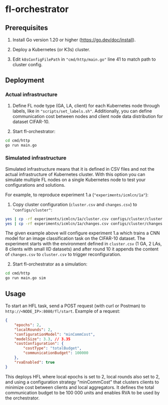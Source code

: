 # fl-orchestrator

## Prerequisites

1. Install Go version 1.20 or higher (https://go.dev/doc/install).

2. Deploy a Kubernetes (or K3s) cluster.

3. Edit `k8sConfigFilePath` in `"cmd/http/main.go"` line 41 to match path to cluster config.

## Deployment

### Actual infrastructure

1. Define FL node type (GA, LA, client) for each Kubernetes node through labels, like in `"scripts/set_labels.sh"`. Additionally, you can define communication cost between nodes and client node data distribution for dataset CIFAR-10.

2. Start fl-orchestrator:

```bash
cd cmd/http
go run main.go
```

### Simulated infrastructure

Simulated infrastructure means that it is defined in CSV files and not the actual infrastructure of Kubernetes cluster. With this option you can simulate multiple FL nodes on a single Kubernetes node to test your configurations and solutions.

For example, to reproduce experiment 1.a (`"experiments/icmlcn/1a"`):

1. Copy cluster configuration (`cluster.csv` and `changes.csv`) to `"configs/cluster"`: 

```bash
yes | cp -rf experiments/icmlcn/1a/cluster.csv configs/cluster/cluster.csv
yes | cp -rf experiments/icmlcn/1a/changes.csv configs/cluster/changes.csv
```

The given example above will configure experiment 1.a which trains a CNN model for an image classification task on the CIFAR-10 dataset. The experiment starts with the environment defined in `cluster.csv` (1 GA, 2 LAs, 8 clients with small IID datasets) and after round 10 it appends the content of `changes.csv` to `cluster.csv` to trigger reconfiguration.

2. Start fl-orchestrator as a simulation:

```bash
cd cmd/http
go run main.go sim
```

## Usage

To start an HFL task, send a POST request (with curl or Postman) to `http://<NODE_IP>:8080/fl/start`. Example of a request:

```json
{
    "epochs": 2,
    "localRounds": 2,
    "configurationModel": "minCommCost",
    "modelSize": 3.3, // 3.35 
    "costConfiguration": {
        "costType": "totalBudget",
        "communicationBudget": 100000
    },
    "rvaEnabled": true
}
```

This deploys HFL where local epochs is set to 2, local rounds also set to 2, and using a configuration strategy "minCommCost" that clusters clients to minimize cost between clients and local aggregators. It defines the total communication budget to be 100 000 units and enables RVA to be used by the orchestrator.
